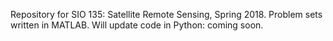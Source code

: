 Repository for SIO 135: Satellite Remote Sensing, Spring 2018.
Problem sets written in MATLAB.
Will update code in Python: coming soon.

